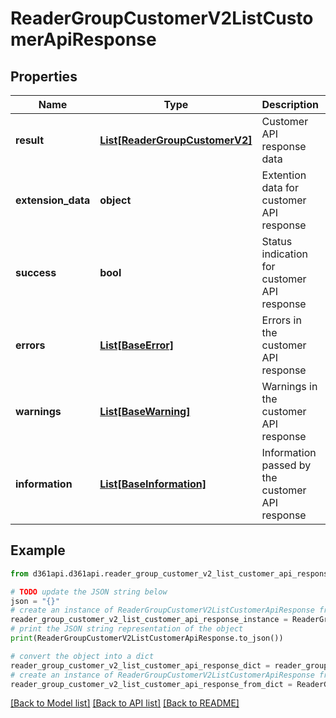 # ReaderGroupCustomerV2ListCustomerApiResponse


## Properties

Name | Type | Description | Notes
------------ | ------------- | ------------- | -------------
**result** | [**List[ReaderGroupCustomerV2]**](ReaderGroupCustomerV2.md) | Customer API response data | [optional] 
**extension_data** | **object** | Extention data for customer API response | [optional] 
**success** | **bool** | Status indication for customer API response | [optional] 
**errors** | [**List[BaseError]**](BaseError.md) | Errors in the customer API response | [optional] 
**warnings** | [**List[BaseWarning]**](BaseWarning.md) | Warnings in the customer API response | [optional] 
**information** | [**List[BaseInformation]**](BaseInformation.md) | Information passed by the customer API response | [optional] 

## Example

```python
from d361api.d361api.reader_group_customer_v2_list_customer_api_response import ReaderGroupCustomerV2ListCustomerApiResponse

# TODO update the JSON string below
json = "{}"
# create an instance of ReaderGroupCustomerV2ListCustomerApiResponse from a JSON string
reader_group_customer_v2_list_customer_api_response_instance = ReaderGroupCustomerV2ListCustomerApiResponse.from_json(json)
# print the JSON string representation of the object
print(ReaderGroupCustomerV2ListCustomerApiResponse.to_json())

# convert the object into a dict
reader_group_customer_v2_list_customer_api_response_dict = reader_group_customer_v2_list_customer_api_response_instance.to_dict()
# create an instance of ReaderGroupCustomerV2ListCustomerApiResponse from a dict
reader_group_customer_v2_list_customer_api_response_from_dict = ReaderGroupCustomerV2ListCustomerApiResponse.from_dict(reader_group_customer_v2_list_customer_api_response_dict)
```
[[Back to Model list]](../README.md#documentation-for-models) [[Back to API list]](../README.md#documentation-for-api-endpoints) [[Back to README]](../README.md)


